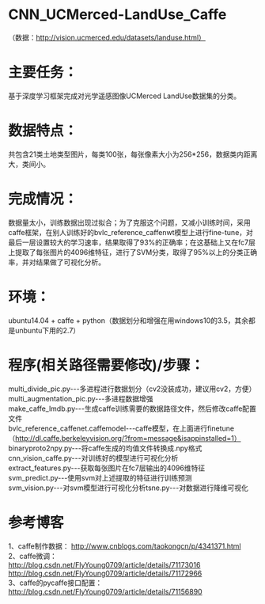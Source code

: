 # CNN_UCMerced-LandUse_Caffe
（数据：http://vision.ucmerced.edu/datasets/landuse.html）
# 主要任务：
基于深度学习框架完成对光学遥感图像UCMerced LandUse数据集的分类。 
# 数据特点：
共包含21类土地类型图片，每类100张，每张像素大小为256*256，数据类内距离大，类间小。 
# 完成情况：
数据量太小，训练数据出现过拟合；为了克服这个问题，又减小训练时间，采用caffe框架，在别人训练好的bvlc_reference_caffenwt模型上进行fine-tune，对最后一层设置较大的学习速率，结果取得了93%的正确率；在这基础上又在fc7层上提取了每张图片的4096维特征，进行了SVM分类，取得了95%以上的分类正确率，并对结果做了可视化分析。

# 环境：
ubuntu14.04 + caffe + python（数据划分和增强在用windows10的3.5，其余都是unbuntu下用的2.7）
# 程序(相关路径需要修改)/步骤：
  multi_divide_pic.py---多进程进行数据划分（cv2没装成功，建议用cv2，方便）    
  multi_augmentation_pic.py---多进程数据增强   
  make_caffe_lmdb.py---生成caffe训练需要的数据路径文件，然后修改caffe配置文件    
  bvlc_reference_caffenet.caffemodel---caffe模型，在上面进行finetune（http://dl.caffe.berkeleyvision.org/?from=message&isappinstalled=1）   
  binaryproto2npy.py---将caffe生成的均值文件转换成.npy格式   
  cnn_vision_caffe.py---对训练好的模型进行可视化分析    
  extract_features.py---获取每张图片在fc7层输出的4096维特征   
  svm_predict.py---使用svm对上述提取的特征进行训练预测   
  svm_vision.py---对svm模型进行可视化分析tsne.py---对数据进行降维可视化    

# 参考博客   
1、caffe制作数据：
http://www.cnblogs.com/taokongcn/p/4341371.html     
2、caffe微调：   
http://blog.csdn.net/FlyYoung0709/article/details/71173016    
http://blog.csdn.net/FlyYoung0709/article/details/71172966       
3、caffe的pycaffe接口配置：    
http://blog.csdn.net/FlyYoung0709/article/details/71156890                 
           
